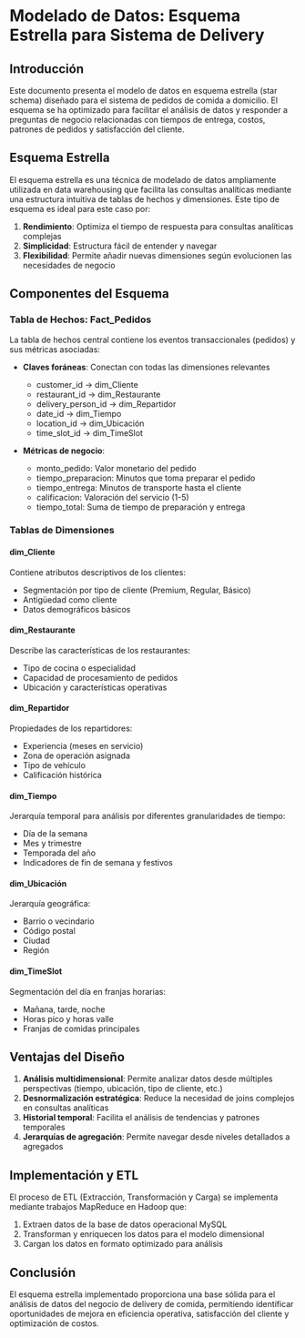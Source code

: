 # Modelado de Datos: Esquema Estrella para Sistema de Delivery

## Introducción

Este documento presenta el modelo de datos en esquema estrella (star schema) diseñado para el sistema de pedidos de comida a domicilio. El esquema se ha optimizado para facilitar el análisis de datos y responder a preguntas de negocio relacionadas con tiempos de entrega, costos, patrones de pedidos y satisfacción del cliente.

## Esquema Estrella

El esquema estrella es una técnica de modelado de datos ampliamente utilizada en data warehousing que facilita las consultas analíticas mediante una estructura intuitiva de tablas de hechos y dimensiones. Este tipo de esquema es ideal para este caso por:

1. **Rendimiento**: Optimiza el tiempo de respuesta para consultas analíticas complejas
2. **Simplicidad**: Estructura fácil de entender y navegar
3. **Flexibilidad**: Permite añadir nuevas dimensiones según evolucionen las necesidades de negocio

## Componentes del Esquema

### Tabla de Hechos: Fact_Pedidos

La tabla de hechos central contiene los eventos transaccionales (pedidos) y sus métricas asociadas:

- **Claves foráneas**: Conectan con todas las dimensiones relevantes
  - customer_id → dim_Cliente
  - restaurant_id → dim_Restaurante
  - delivery_person_id → dim_Repartidor
  - date_id → dim_Tiempo
  - location_id → dim_Ubicación
  - time_slot_id → dim_TimeSlot

- **Métricas de negocio**:
  - monto_pedido: Valor monetario del pedido
  - tiempo_preparacion: Minutos que toma preparar el pedido
  - tiempo_entrega: Minutos de transporte hasta el cliente
  - calificacion: Valoración del servicio (1-5)
  - tiempo_total: Suma de tiempo de preparación y entrega

### Tablas de Dimensiones

#### dim_Cliente
Contiene atributos descriptivos de los clientes:
- Segmentación por tipo de cliente (Premium, Regular, Básico)
- Antigüedad como cliente
- Datos demográficos básicos

#### dim_Restaurante
Describe las características de los restaurantes:
- Tipo de cocina o especialidad
- Capacidad de procesamiento de pedidos
- Ubicación y características operativas

#### dim_Repartidor
Propiedades de los repartidores:
- Experiencia (meses en servicio)
- Zona de operación asignada
- Tipo de vehículo
- Calificación histórica

#### dim_Tiempo
Jerarquía temporal para análisis por diferentes granularidades de tiempo:
- Día de la semana
- Mes y trimestre
- Temporada del año
- Indicadores de fin de semana y festivos

#### dim_Ubicación
Jerarquía geográfica:
- Barrio o vecindario
- Código postal
- Ciudad
- Región

#### dim_TimeSlot
Segmentación del día en franjas horarias:
- Mañana, tarde, noche
- Horas pico y horas valle
- Franjas de comidas principales

## Ventajas del Diseño

1. **Análisis multidimensional**: Permite analizar datos desde múltiples perspectivas (tiempo, ubicación, tipo de cliente, etc.)
2. **Desnormalización estratégica**: Reduce la necesidad de joins complejos en consultas analíticas
3. **Historial temporal**: Facilita el análisis de tendencias y patrones temporales
4. **Jerarquías de agregación**: Permite navegar desde niveles detallados a agregados

## Implementación y ETL

El proceso de ETL (Extracción, Transformación y Carga) se implementa mediante trabajos MapReduce en Hadoop que:

1. Extraen datos de la base de datos operacional MySQL
2. Transforman y enriquecen los datos para el modelo dimensional
3. Cargan los datos en formato optimizado para análisis

## Conclusión

El esquema estrella implementado proporciona una base sólida para el análisis de datos del negocio de delivery de comida, permitiendo identificar oportunidades de mejora en eficiencia operativa, satisfacción del cliente y optimización de costos.
